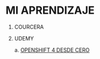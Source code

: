 # MI APRENDIZAJE

1. COURCERA
2. UDEMY

   a. [OPENSHIFT 4 DESDE CERO](https://github.com/darvinueza/my_learning/blob/baa954971cfc1efff259dc4feb02dc777e5bfc86/openshift/README.md)
